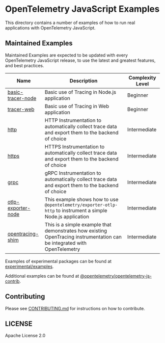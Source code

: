 # OpenTelemetry JavaScript Examples

This directory contains a number of examples of how to run real applications
with OpenTelemetry JavaScript.

## Maintained Examples

Maintained Examples are expected to be updated with every OpenTelemetry JavaScript release, to
use the latest and greatest features, and best practices.

|Name | Description | Complexity Level |
------------- | ------------- | ------------ |
|[basic-tracer-node](basic-tracer-node/) | Basic use of Tracing in Node.js application | Beginner |
|[tracer-web](tracer-web/) | Basic use of Tracing in Web application | Beginner |
|[http](http/)   | HTTP Instrumentation to automatically collect trace data and export them to the backend of choice | Intermediate |
|[https](https/) | HTTPS Instrumentation to automatically collect trace data and export them to the backend of choice | Intermediate |
|[grpc](grpc/)   | gRPC Instrumentation to automatically collect trace data and export them to the backend of choice | Intermediate |
|[otlp-exporter-node](otlp-exporter-node/) | This example shows how to use `@opentelemetry/exporter-otlp-http` to instrument a simple Node.js application | Intermediate |
|[opentracing-shim](opentracing-shim/) | This is a simple example that demonstrates how existing OpenTracing instrumentation can be integrated with OpenTelemetry | Intermediate |

Examples of experimental packages can be found at [experimental/examples](../experimental/examples).

Additional examples can be found at [@opentelemetry/opentelemetry-js-contrib][opentelemetry-js-contrib-examples].

## Contributing

Please see [CONTRIBUTING.md](https://github.com/open-telemetry/opentelemetry-js/blob/main/CONTRIBUTING.md) for instructions on how to contribute.

## LICENSE

Apache License 2.0

[opentelemetry-js-contrib-examples]: https://github.com/open-telemetry/opentelemetry-js-contrib/tree/main/examples
